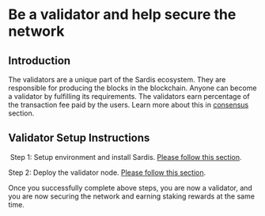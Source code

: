 # Be a validator and help secure the network 


## Introduction
The validators are a unique part of the Sardis ecosystem. They are responsible for  producing the blocks in the blockchain. Anyone can become a validator by fulfilling its requirements. The validators earn percentage of the transaction fee paid by the users. Learn more about this in [consensus](/docs/blockchain/Consensus) section.

## Validator Setup Instructions
​
Step 1: Setup environment and install Sardis. [Please follow this section](/docs/blockchain/Open%20Sardis%20Accountwallet).

Step 2: Deploy the validator node. [Please follow this section](/docs/developers/Deployment).

Once you successfully complete above steps, you are now a validator, and you are now securing the network and earning staking rewards at the same time.

